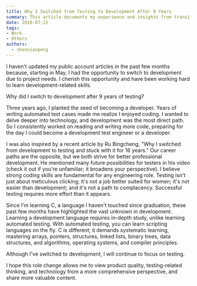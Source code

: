 ```yaml
---
title: Why I Switched from Testing to Development After 9 Years
summary: This article documents my experience and insights from transitioning from testing to development. I share my learning and work arrangements during paternity leave, including reading books, participating in open-source projects, and physical exercise, emphasizing how to maintain learning and growth while caring for a family.
date: 2018-07-21
tags:
- Work
- Others
authors:
  - shenxianpeng
---
```


I haven't updated my public account articles in the past few months because, starting in May, I had the opportunity to switch to development due to project needs. I cherish this opportunity and have been working hard to learn development-related skills.

Why did I switch to development after 9 years of testing?


Three years ago, I planted the seed of becoming a developer.  Years of writing automated test cases made me realize I enjoyed coding. I wanted to delve deeper into technology, and development was the most direct path.  So I consistently worked on reading and writing more code, preparing for the day I could become a development test engineer or a developer.

I was also inspired by a recent article by Ru Bingcheng, "Why I switched from development to testing and stuck with it for 16 years."  Our career paths are the opposite, but we both strive for better professional development. He mentioned many future possibilities for testers in his video (check it out if you're unfamiliar; it broadens your perspective). I believe strong coding skills are fundamental for any engineering role.  Testing isn't just about meticulous clicking; it's not a job better suited for women; it's not easier than development; and it's not a path to complacency.  Successful testing requires more effort than it appears.

Since I'm learning C, a language I haven't touched since graduation, these past few months have highlighted the vast unknown in development.  Learning a development language requires in-depth study, unlike learning automated testing.  With automated testing, you can learn scripting languages on the fly.  C is different; it demands systematic learning, mastering arrays, pointers, structures, linked lists, binary trees, data structures, and algorithms, operating systems, and compiler principles.

Although I've switched to development, I will continue to focus on testing.

I hope this role change allows me to view product quality, testing-related thinking, and technology from a more comprehensive perspective, and share more valuable content.